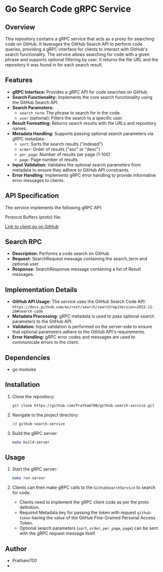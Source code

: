 # Go Search Code gRPC Service

## Overview

This repository contains a gRPC service that acts as a proxy for searching code on GitHub. It leverages the GitHub Search API to perform code queries, providing a gRPC interface for clients to interact with GitHub's search functionality. The service allows searching for code with a given phrase and supports optional filtering by user. It returns the file URL and the repository it was found in for each search result.

## Features

* **gRPC Interface:** Provides a gRPC API for code searches on GitHub.
* **Search Functionality:** Implements the core search functionality using the GitHub Search API.
* **Search Parameters:**
    * `search_term`: The phrase to search for in the code.
    * `user` (optional): Filters the search to a specific user.
* **Result Formatting:** Returns search results with file URLs and repository names.
* **Metadata Handling:** Supports passing optional search parameters via gRPC metadata:
    * `sort`: Sorts the search results ("indexed")
    * `order`: Order of results ("asc" or "desc")
    * `per_page`: Number of results per page (1-100)
    * `page`: Page number of results
* **Input Validation:** Validates the optional search parameters from metadata to ensure they adhere to GitHub API constraints.
* **Error Handling:** Implements gRPC error handling to provide informative error messages to clients.

## API Specification

The service implements the following gRPC API:
 
Protocol Buffers (proto) file:

[Link to client.go on GitHub](https://github.com/Pratham700/github-search-service/blob/proto/github_search.proto)

## Search RPC
- **Description:** Performs a code search on GitHub.
- **Request:** SearchRequest message containing the search_term and optional user.
- **Response:** SearchResponse message containing a list of Result messages.

## Implementation Details

* **GitHub API Usage:** The service uses the GitHub Search Code API: `https://docs.github.com/en/rest/search/search?apiVersion=2022-11-28#search-code`
* **Metadata Processing:** gRPC metadata is used to pass optional search parameters to the GitHub API.
* **Validation:** Input validation is performed on the server-side to ensure that optional parameters adhere to the GitHub API's requirements.
* **Error Handling:** gRPC error codes and messages are used to communicate errors to the client.

## Dependencies

* go modules

## Installation

1.  Clone the repository:

    ```bash
    git clone https://github.com/Pratham700/github-search-service.git
    ```

2.  Navigate to the project directory:

    ```bash
    cd github-search-service
    ```

3.  Build the gRPC server:

    ```bash
    make build-server
    ```

## Usage

1.  Start the gRPC server:

    ```bash
    make run-server
    ```

2.  Clients can then make gRPC calls to the `GithubSearchService` to search for code.

    * Clients need to implement the gRPC client code as per the proto definition.
    * Required Metadata key for passing the token with request `github-token` having the value of the GitHub Fine-Grained Personal Access Token.
    * Optional search parameters (`sort`, `order`, `per_page`, `page`) can be sent with the gRPC request message itself.

## Author

* Pratham700
* 
